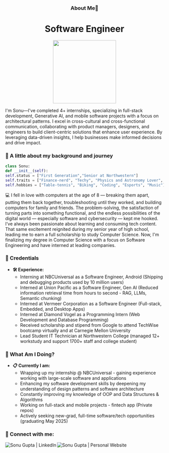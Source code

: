 <h3 align="center">About Me📮</h3>
<h1 align="center">Software Engineer</h1>

<p align="center"><img src="https://github.com/Dxsonu7/Dxsonu7/assets/87947158/bfef7909-78ee-4646-bb89-9075e47c1720" width="200px" target="_blank"></p>

I'm Sonu—I've completed 4+ internships, specializing in full-stack development, Generative AI, and mobile software projects with a focus on architectural patterns. I excel in cross-cultural and cross-functional communication, collaborating with product managers, designers, and engineers to build client-centric solutions that enhance user experience. By leveraging data-driven insights, I help businesses make informed decisions and drive impact.

### 🚀 A little about my background and journey

```python
class Sonu:
def __init__(self):
self.status = ["First Generation","Senior at Northwestern"]
self.traits = ["Finance-nerd", "Techy", "Physics and Astronomy Lover", "Foodie"]
self.hobbies = ["Table-tennis", "Biking", "Coding", "Esports", "Music"]
```

💻 I fell in love with computers at the age of 8 — breaking them apart, putting them back together, troubleshooting until they worked, and building computers for family and friends. The problem-solving, the satisfaction of turning parts into something functional, and the endless possibilities of the digital world — especially software and cybersecurity — kept me hooked. I’ve always been passionate about learning and consuming tech content. That same excitement reignited during my senior year of high school, leading me to earn a full scholarship to study Computer Science. Now, I'm finalizing my degree in Computer Science with a focus on Software Engineering and have interned at leading companies.

### 💼 Credentials
- **🛠️ Experience:**
  - Interning at NBCUniversal as a Software Engineer, Android (Shipping and debugging products used by 10 million users) 
  - Interned at Union Pacific as a Software Engineer, Gen AI (Reduced information retrieval time from hours to second - RAG, LLMs, Semantic chunking)
  - Interned at Vermeer Corporation as a Software Engineer (Full-stack, Embedded, and Desktop Apps)
  - Interned at Diamond Vogel as a Programming Intern (Web Development and Database Programming)
  - Received scholarship and stipend from Google to attend TechWise bootcamp virtually and at Carnegie Mellon University
  - Lead Student IT Technician at Northwestern College (managed 12+ workstudy and support 1700+ staff and college student)

### 📍 What Am I Doing?
- **📋 Currently I am:**
  - Wrapping up my internship @ NBCUniversal - gaining experience working with large-scale software and applications
  - Enhancing my software development skills by deepening my understanding of design patterns and software architecture
  - Constantly improving my knowledge of OOP and Data Structures & Algorithms
  - Working on full-stack and mobile projects - fintech app (Private repos)
  - Actively seeking new-grad, full-time software/tech opportunities (graduating May 2025)

### 🔗 Connect with me:

[<img align="left" alt="Sonu Gupta | LinkedIn" src="https://img.shields.io/badge/LinkedIn-0077B5?style=for-the-badge&logo=linkedin&logoColor=white" />][linkedin]
[<img align="left" alt="Sonu Gupta | Personal Website" src="https://img.shields.io/badge/Website-4285F4?style=for-the-badge&logo=GoogleChrome&logoColor=white" />][website]

<br><br>

<br>

[linkedin]: https://www.linkedin.com/in/dxsonu/
[website]: https://sonu-gupta.vercel.app/
